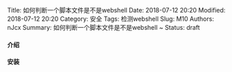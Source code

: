 Title: 如何判断一个脚本文件是不是webshell
Date: 2018-07-12 20:20
Modified: 2018-07-12 20:20
Category: 安全
Tags: 检测webshell
Slug: M10
Authors: nJcx
Summary: 如何判断一个脚本文件是不是webshell ~
Status: draft

#### 介绍

#### 安装

